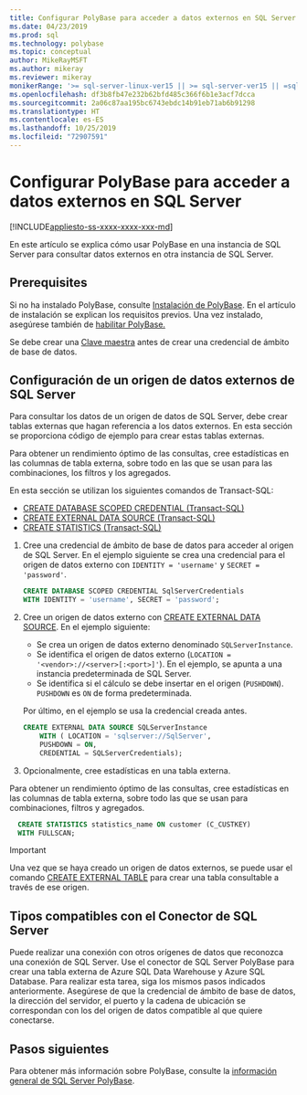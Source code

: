 ```yaml
---
title: Configurar PolyBase para acceder a datos externos en SQL Server | Microsoft Docs
ms.date: 04/23/2019
ms.prod: sql
ms.technology: polybase
ms.topic: conceptual
author: MikeRayMSFT
ms.author: mikeray
ms.reviewer: mikeray
monikerRange: '>= sql-server-linux-ver15 || >= sql-server-ver15 || =sqlallproducts-allversions'
ms.openlocfilehash: df3b8fb47e232b62bfd485c366f6b1e3acf7dcca
ms.sourcegitcommit: 2a06c87aa195bc6743ebdc14b91eb71ab6b91298
ms.translationtype: HT
ms.contentlocale: es-ES
ms.lasthandoff: 10/25/2019
ms.locfileid: "72907591"
---
```

# <a name="configure-polybase-to-access-external-data-in-sql-server"></a>Configurar PolyBase para acceder a datos externos en SQL Server

[!INCLUDE[appliesto-ss-xxxx-xxxx-xxx-md](../../includes/appliesto-ss-xxxx-xxxx-xxx-md.md)]

En este artículo se explica cómo usar PolyBase en una instancia de SQL Server para consultar datos externos en otra instancia de SQL Server.

## <a name="prerequisites"></a>Prerequisites

Si no ha instalado PolyBase, consulte [Instalación de PolyBase](polybase-installation.md). En el artículo de instalación se explican los requisitos previos. Una vez instalado, asegúrese también de [habilitar PolyBase.](polybase-installation.md#enable)

Se debe crear una [Clave maestra](../../t-sql/statements/create-master-key-transact-sql.md) antes de crear una credencial de ámbito de base de datos. 

## <a name="configure-a-sql-server-external-data-source"></a>Configuración de un origen de datos externos de SQL Server

Para consultar los datos de un origen de datos de SQL Server, debe crear tablas externas que hagan referencia a los datos externos. En esta sección se proporciona código de ejemplo para crear estas tablas externas. 
 
Para obtener un rendimiento óptimo de las consultas, cree estadísticas en las columnas de tabla externa, sobre todo en las que se usan para las combinaciones, los filtros y los agregados.

En esta sección se utilizan los siguientes comandos de Transact-SQL:

- [CREATE DATABASE SCOPED CREDENTIAL (Transact-SQL)](../../t-sql/statements/create-database-scoped-credential-transact-sql.md)
- [CREATE EXTERNAL DATA SOURCE (Transact-SQL)](../../t-sql/statements/create-external-data-source-transact-sql.md) 
- [CREATE STATISTICS (Transact-SQL)](../../t-sql/statements/create-statistics-transact-sql.md)

1. Cree una credencial de ámbito de base de datos para acceder al origen de SQL Server. En el ejemplo siguiente se crea una credencial para el origen de datos externo con `IDENTITY = 'username'` y `SECRET = 'password'`.

    ```sql
    CREATE DATABASE SCOPED CREDENTIAL SqlServerCredentials
    WITH IDENTITY = 'username', SECRET = 'password';
    ```

1. Cree un origen de datos externo con [CREATE EXTERNAL DATA SOURCE](../../t-sql/statements/create-external-data-source-transact-sql.md). En el ejemplo siguiente:

   - Se crea un origen de datos externo denominado `SQLServerInstance`.
   - Se identifica el origen de datos externo (`LOCATION = '<vendor>://<server>[:<port>]'`). En el ejemplo, se apunta a una instancia predeterminada de SQL Server.
   - Se identifica si el cálculo se debe insertar en el origen (`PUSHDOWN`). `PUSHDOWN` es `ON` de forma predeterminada.

   Por último, en el ejemplo se usa la credencial creada antes.

    ```sql
    CREATE EXTERNAL DATA SOURCE SQLServerInstance
        WITH ( LOCATION = 'sqlserver://SqlServer',
        PUSHDOWN = ON,
        CREDENTIAL = SQLServerCredentials);
    ```

1. Opcionalmente, cree estadísticas en una tabla externa.

  Para obtener un rendimiento óptimo de las consultas, cree estadísticas en las columnas de tabla externa, sobre todo las que se usan para combinaciones, filtros y agregados.

  ```sql
    CREATE STATISTICS statistics_name ON customer (C_CUSTKEY)
    WITH FULLSCAN;
  ```

>[!IMPORTANT] 
>Una vez que se haya creado un origen de datos externos, se puede usar el comando [CREATE EXTERNAL TABLE](../../t-sql/statements/create-external-table-transact-sql.md) para crear una tabla consultable a través de ese origen.

## <a name="sql-server-connector-compatible-types"></a>Tipos compatibles con el Conector de SQL Server

Puede realizar una conexión con otros orígenes de datos que reconozca una conexión de SQL Server. Use el conector de SQL Server PolyBase para crear una tabla externa de Azure SQL Data Warehouse y Azure SQL Database. Para realizar esta tarea, siga los mismos pasos indicados anteriormente. Asegúrese de que la credencial de ámbito de base de datos, la dirección del servidor, el puerto y la cadena de ubicación se correspondan con los del origen de datos compatible al que quiere conectarse.

## <a name="next-steps"></a>Pasos siguientes

Para obtener más información sobre PolyBase, consulte la [información general de SQL Server PolyBase](polybase-guide.md).
